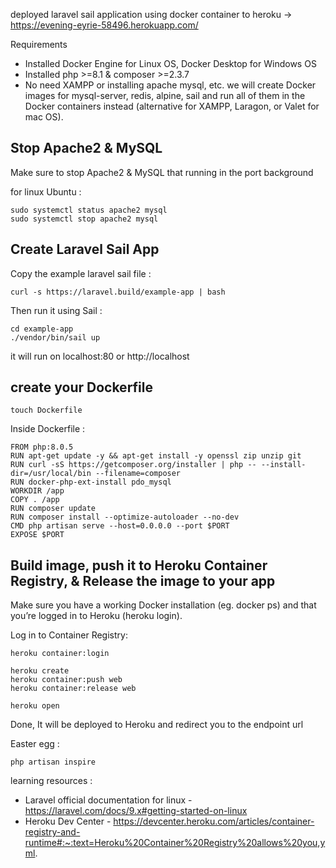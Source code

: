 deployed laravel sail application using docker container to heroku -> https://evening-eyrie-58496.herokuapp.com/

Requirements
- Installed Docker Engine for Linux OS, Docker Desktop for Windows OS
- Installed php >=8.1 & composer >=2.3.7
- No need XAMPP or installing apache mysql, etc. we will create Docker images for mysql-server, redis, alpine, sail and run all of them in the Docker containers instead (alternative for XAMPP, Laragon, or Valet for mac OS).

## Stop Apache2 & MySQL
Make sure to stop Apache2 & MySQL that running in the port background

for linux Ubuntu :
```
sudo systemctl status apache2 mysql
sudo systemctl stop apache2 mysql
```

## Create Laravel Sail App

Copy the example laravel sail file :
```
curl -s https://laravel.build/example-app | bash
```
Then run it using Sail :
```
cd example-app
./vendor/bin/sail up
```
it will run on localhost:80 or http://localhost

## create your Dockerfile
```
touch Dockerfile
```
Inside Dockerfile :
```
FROM php:8.0.5
RUN apt-get update -y && apt-get install -y openssl zip unzip git
RUN curl -sS https://getcomposer.org/installer | php -- --install-dir=/usr/local/bin --filename=composer
RUN docker-php-ext-install pdo_mysql
WORKDIR /app
COPY . /app
RUN composer update
RUN composer install --optimize-autoloader --no-dev
CMD php artisan serve --host=0.0.0.0 --port $PORT
EXPOSE $PORT
```
## Build image, push it to Heroku Container Registry, & Release the image to your app
Make sure you have a working Docker installation (eg. docker ps) and that you’re logged in to Heroku (heroku login).

Log in to Container Registry:
```
heroku container:login

heroku create
heroku container:push web
heroku container:release web

heroku open
```
Done, It will be deployed to Heroku and redirect you to the endpoint url

Easter egg :
```
php artisan inspire
```
learning resources :
- Laravel official documentation for linux - https://laravel.com/docs/9.x#getting-started-on-linux
- Heroku Dev Center - https://devcenter.heroku.com/articles/container-registry-and-runtime#:~:text=Heroku%20Container%20Registry%20allows%20you,yml.